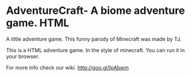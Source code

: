 AdventureCraft- A biome adventure game. HTML
============================================

A little adventure game.
This funny parody of Minecraft was made by TJ.

This is a HTML adventure game.  In the style of minecraft.  You can run it in your browser.

For more info check our wiki.
http://goo.gl/IpAbwm
